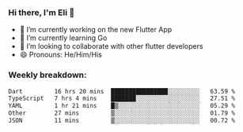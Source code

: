 ### Hi there, I'm Eli 👋
- 🔭 I’m currently working on the new Flutter App
- 🌱 I’m currently learning Go
- 🦄 I’m looking to collaborate with other flutter developers
- 😄 Pronouns: He/Him/His

### Weekly breakdown:
<!--START_SECTION:waka-->

```txt
Dart         16 hrs 20 mins  ████████████████░░░░░░░░░   63.59 %
TypeScript   7 hrs 4 mins    ███████░░░░░░░░░░░░░░░░░░   27.51 %
YAML         1 hr 21 mins    █▒░░░░░░░░░░░░░░░░░░░░░░░   05.29 %
Other        27 mins         ▒░░░░░░░░░░░░░░░░░░░░░░░░   01.79 %
JSON         11 mins         ▒░░░░░░░░░░░░░░░░░░░░░░░░   00.72 %
```

<!--END_SECTION:waka-->
